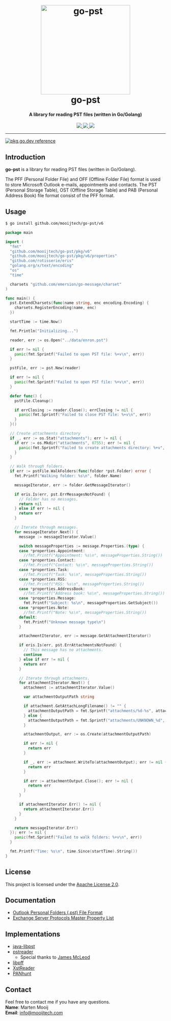 <h1 align="center">
  <br>
  <a href="https://github.com/mooijtech/go-pst"><img src="https://i.imgur.com/LIicreP.png" alt="go-pst" width="280"></a>
  <br>
  go-pst
  <br>
</h1>

<h4 align="center">A library for reading PST files (written in Go/Golang)</h4>

<p align="center">
  <a href="https://github.com/mooijtech/go-pst/blob/master/LICENSE.txt">
      <img src="https://img.shields.io/badge/license-Apache%202-blue.svg?style=flat-square">
  </a>
  <a href="https://github.com/mooijtech/go-pst/issues">
    <img src="https://img.shields.io/github/issues/mooijtech/go-pst.svg?style=flat-square">
  </a>
  <a href="https://github.com/mooijtech/go-pst">
      <img src="https://img.shields.io/badge/contributions-welcome-brightgreen.svg?style=flat-square">
  </a>
</p>

---

[![pkg.go.dev reference](https://img.shields.io/badge/pkg.go.dev-reference-007d9c?logo=go&logoColor=white&style=flat-square)](https://pkg.go.dev/github.com/mooijtech/go-pst/v6)

## Introduction

**go-pst** is a library for reading PST files (written in Go/Golang).

The PFF (Personal Folder File) and OFF (Offline Folder File) format is used to store Microsoft Outlook e-mails, appointments and contacts. The PST (Personal Storage Table), OST (Offline Storage Table) and PAB (Personal Address Book) file format consist of the PFF format.

## Usage

```bash
$ go install github.com/mooijtech/go-pst/v6
```

```go
package main

import (
  "fmt"
  "github.com/mooijtech/go-pst/pkg/v6"
  "github.com/mooijtech/go-pst/pkg/v6/properties"
  "github.com/rotisserie/eris"
  "golang.org/x/text/encoding"
  "os"
  "time"

  charsets "github.com/emersion/go-message/charset"
)

func main() {
  pst.ExtendCharsets(func(name string, enc encoding.Encoding) {
    charsets.RegisterEncoding(name, enc)
  })

  startTime := time.Now()

  fmt.Println("Initializing...")

  reader, err := os.Open("../data/enron.pst")

  if err != nil {
    panic(fmt.Sprintf("Failed to open PST file: %+v\n", err))
  }

  pstFile, err := pst.New(reader)

  if err != nil {
    panic(fmt.Sprintf("Failed to open PST file: %+v\n", err))
  }

  defer func() {
    pstFile.Cleanup()

    if errClosing := reader.Close(); errClosing != nil {
      panic(fmt.Sprintf("Failed to close PST file: %+v\n", err))
    }
  }()

  // Create attachments directory
  if _, err := os.Stat("attachments"); err != nil {
    if err := os.Mkdir("attachments", 0755); err != nil {
      panic(fmt.Sprintf("Failed to create attachments directory: %+v", err))
    }
  }

  // Walk through folders.
  if err := pstFile.WalkFolders(func(folder *pst.Folder) error {
    fmt.Printf("Walking folder: %s\n", folder.Name)

    messageIterator, err := folder.GetMessageIterator()

    if eris.Is(err, pst.ErrMessagesNotFound) {
      // Folder has no messages.
      return nil
    } else if err != nil {
      return err
    }

    // Iterate through messages.
    for messageIterator.Next() {
      message := messageIterator.Value()

      switch messageProperties := message.Properties.(type) {
      case *properties.Appointment:
        //fmt.Printf("Appointment: %s\n", messageProperties.String())
      case *properties.Contact:
        //fmt.Printf("Contact: %s\n", messageProperties.String())
      case *properties.Task:
        //fmt.Printf("Task: %s\n", messageProperties.String())
      case *properties.RSS:
        //fmt.Printf("RSS: %s\n", messageProperties.String())
      case *properties.AddressBook:
        //fmt.Printf("Address book: %s\n", messageProperties.String())
      case *properties.Message:
        fmt.Printf("Subject: %s\n", messageProperties.GetSubject())
      case *properties.Note:
        //fmt.Printf("Note: %s\n", messageProperties.String())
      default:
        fmt.Printf("Unknown message type\n")
      }

      attachmentIterator, err := message.GetAttachmentIterator()

      if eris.Is(err, pst.ErrAttachmentsNotFound) {
        // This message has no attachments.
        continue
      } else if err != nil {
        return err
      }

      // Iterate through attachments.
      for attachmentIterator.Next() {
        attachment := attachmentIterator.Value()

        var attachmentOutputPath string

        if attachment.GetAttachLongFilename() != "" {
          attachmentOutputPath = fmt.Sprintf("attachments/%d-%s", attachment.Identifier, attachment.GetAttachLongFilename())
        } else {
          attachmentOutputPath = fmt.Sprintf("attachments/UNKNOWN_%d", attachment.Identifier)
        }

        attachmentOutput, err := os.Create(attachmentOutputPath)

        if err != nil {
          return err
        }

        if _, err := attachment.WriteTo(attachmentOutput); err != nil {
          return err
        }

        if err := attachmentOutput.Close(); err != nil {
          return err
        }
      }

      if attachmentIterator.Err() != nil {
        return attachmentIterator.Err()
      }
    }

    return messageIterator.Err()
  }); err != nil {
    panic(fmt.Sprintf("Failed to walk folders: %+v\n", err))
  }

  fmt.Printf("Time: %s\n", time.Since(startTime).String())
}
```

## License 

This project is licensed under the [Apache License 2.0]().

## Documentation

- [Outlook Personal Folders (.pst) File Format](https://github.com/mooijtech/go-pst/blob/master/docs/README.md)
- [Exchange Server Protocols Master Property List](https://learn.microsoft.com/en-us/openspecs/exchange_server_protocols/ms-oxprops/f6ab1613-aefe-447d-a49c-18217230b148)

## Implementations

- [java-libpst](https://github.com/rjohnsondev/java-libpst)
- [pstreader](https://github.com/Jmcleodfoss/pstreader)
  - Special thanks to [James McLeod](https://github.com/Jmcleodfoss)
- [libpff](https://github.com/libyal/libpff)
- [XstReader](https://github.com/Dijji/XstReader)
- [PANhunt](https://github.com/Dionach/PANhunt/blob/master/pst.py)

## Contact

Feel free to contact me if you have any questions.<br/>
**Name**: Marten Mooij<br/>
**Email**: info@mooijtech.com<br/>